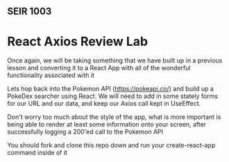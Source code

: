 ## SEIR 1003

# React Axios Review Lab

Once again, we will be taking something that we have built up in a previous lesson and converting it to a React App with all of the wonderful functionality associated with it


Lets hop back into the Pokemon API (https://pokeapi.co/) and build up a PokeDex searcher using React. We will need to add in some stately forms for our URL and our data, and keep our Axios call kept in UseEffect. 

Don't worry too much about the style of the app, what is more important is being able to render at least some information onto your screen, after successfully logging a 200'ed call to the Pokemon API

You should fork and clone this repo down and run your create-react-app command inside of it
